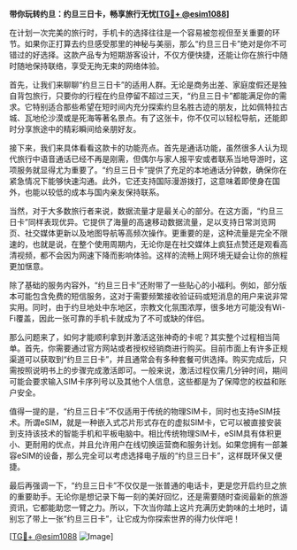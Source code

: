 **带你玩转约旦：约旦三日卡，畅享旅行无忧[[TG💪+ @esim1088](https://t.me/s/esim1088)]**

在计划一次完美的旅行时，手机卡的选择往往是一个容易被忽视但至关重要的环节。如果你正打算去约旦感受那里的神秘与美丽，那么“约旦三日卡”绝对是你不可错过的好选择。这款产品专为短期游客设计，不仅方便快捷，还能让你在旅行中随时随地保持联络，享受无拘无束的网络体验。

首先，让我们来聊聊“约旦三日卡”的适用人群。无论是商务出差、家庭度假还是独自背包旅行，只要你的行程在约旦停留不超过三天，“约旦三日卡”都能满足你的需求。它特别适合那些希望在短时间内充分探索约旦名胜古迹的朋友，比如佩特拉古城、瓦地伦沙漠或是死海等著名景点。有了这张卡，你不仅可以轻松导航，还能即时分享旅途中的精彩瞬间给亲朋好友。

接下来，我们来具体看看这款卡的功能亮点。首先是通话功能，虽然很多人认为现代旅行中语音通话已经不再是刚需，但偶尔与家人报平安或者联系当地导游时，这项服务就显得尤为重要了。“约旦三日卡”提供了充足的本地通话分钟数，确保你在紧急情况下能够快速沟通。此外，它还支持国际漫游拨打，这意味着即使身在国外，也能以较低的成本与国内亲友保持联系。

当然，对于大多数旅行者来说，数据流量才是最关心的部分。在这方面，“约旦三日卡”同样表现优异。它提供了海量的高速移动数据流量，足以支持日常浏览网页、社交媒体更新以及地图导航等高频次操作。更重要的是，这种流量是完全不限速的，也就是说，在整个使用周期内，无论你是在社交媒体上疯狂点赞还是观看高清视频，都不会因为网速下降而影响体验。这样的流畅上网环境无疑会让你的旅程更加惬意。

除了基础的服务内容外，“约旦三日卡”还附带了一些贴心的小福利。例如，部分版本可能包含免费的短信服务，这对于需要频繁接收验证码或短消息的用户来说非常实用。同时，由于约旦地处中东地区，宗教文化氛围浓厚，很多地方可能没有Wi-Fi覆盖，因此一张可靠的手机卡就成为了不可或缺的伴侣。

那么问题来了，如何才能顺利拿到并激活这张神奇的卡呢？其实整个过程相当简单。首先，你需要通过官方网站或者授权经销商进行购买。目前市面上有许多正规渠道可以获取到“约旦三日卡”，并且通常会有多种套餐可供选择。购买完成后，只需按照说明书上的步骤完成激活即可。一般来说，激活过程仅需几分钟时间，期间可能会要求输入SIM卡序列号以及其他个人信息，这些都是为了保障您的权益和账户安全。

值得一提的是，“约旦三日卡”不仅适用于传统的物理SIM卡，同时也支持eSIM技术。所谓eSIM，就是一种嵌入式芯片形式存在的虚拟SIM卡，它可以被直接安装到支持该技术的智能手机和平板电脑中。相比传统物理SIM卡，eSIM具有体积更小、更耐用的优点，并且允许用户在线切换运营商和服务计划。如果您拥有一部兼容eSIM的设备，那么完全可以考虑选择电子版的“约旦三日卡”，这样既环保又便捷。

最后再强调一下，“约旦三日卡”不仅仅是一张普通的电话卡，更是您开启约旦之旅的重要助手。无论你是想记录下每一刻的美好回忆，还是需要随时查阅最新的旅游资讯，它都能助您一臂之力。所以，下次当你踏上这片充满历史韵味的土地时，请别忘了带上一张“约旦三日卡”，让它成为你探索世界的得力伙伴吧！

[[TG💪+ @esim1088](https://t.me/s/esim1088) ![Image](https://i.postimg.cc/4NQfJmqS/Snipaste-2025-05-13-00-14-12.png)]